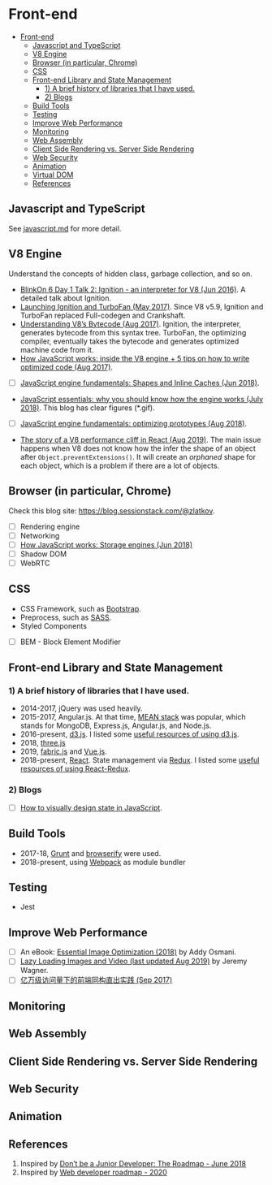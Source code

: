 
# Front-end

- [Front-end](#front-end)
  - [Javascript and TypeScript](#javascript-and-typescript)
  - [V8 Engine](#v8-engine)
  - [Browser (in particular, Chrome)](#browser-in-particular-chrome)
  - [CSS](#css)
  - [Front-end Library and State Management](#front-end-library-and-state-management)
    - [1) A brief history of libraries that I have used.](#1-a-brief-history-of-libraries-that-i-have-used)
    - [2) Blogs](#2-blogs)
  - [Build Tools](#build-tools)
  - [Testing](#testing)
  - [Improve Web Performance](#improve-web-performance)
  - [Monitoring](#monitoring)
  - [Web Assembly](#web-assembly)
  - [Client Side Rendering vs. Server Side Rendering](#client-side-rendering-vs-server-side-rendering)
  - [Web Security](#web-security)
  - [Animation](#animation)
  - [Virtual DOM](#virtual-dom)
  - [References](#references)


## Javascript and TypeScript
See [javascript.md](./../programming-languages/JavaScript/javascript.md) for more detail.

## V8 Engine
Understand the concepts of hidden class, garbage collection, and so on.
* [BlinkOn 6 Day 1 Talk 2: Ignition - an interpreter for V8 (Jun 2016)](https://www.youtube.com/watch?time_continue=58&v=r5OWCtuKiAk). A detailed talk about Ignition.
* [Launching Ignition and TurboFan (May 2017)](https://v8.dev/blog/launching-ignition-and-turbofan). Since V8 v5.9, Ignition and TurboFan replaced Full-codegen and Crankshaft.
* [Understanding V8’s Bytecode (Aug 2017)](https://medium.com/dailyjs/understanding-v8s-bytecode-317d46c94775). Ignition, the interpreter, generates bytecode from this syntax tree. TurboFan, the optimizing compiler, eventually takes the bytecode and generates optimized machine code from it.
* [How JavaScript works: inside the V8 engine + 5 tips on how to write optimized code (Aug 2017)](https://blog.sessionstack.com/how-javascript-works-inside-the-v8-engine-5-tips-on-how-to-write-optimized-code-ac089e62b12e).
* [ ] [JavaScript engine fundamentals: Shapes and Inline Caches (Jun 2018)](https://mathiasbynens.be/notes/shapes-ics).
* [JavaScript essentials: why you should know how the engine works (July 2018)](https://www.freecodecamp.org/news/javascript-essentials-why-you-should-know-how-the-engine-works-c2cc0d321553/). This blog has clear figures (*.gif).
* [ ] [JavaScript engine fundamentals: optimizing prototypes (Aug 2018)](https://mathiasbynens.be/notes/prototypes).
* [The story of a V8 performance cliff in React (Aug 2019)](https://v8.dev/blog/react-cliff). The main issue happens when V8 does not know how the infer the shape of an object after `Object.preventExtensions()`. It will create an *orphaned* shape for each object, which is a problem if there are a lot of objects.

## Browser (in particular, Chrome)
Check this blog site: https://blog.sessionstack.com/@zlatkov.
* [ ] Rendering engine
* [ ] Networking
* [ ] [How JavaScript works: Storage engines (Jun 2018)](https://blog.sessionstack.com/how-javascript-works-storage-engines-how-to-choose-the-proper-storage-api-da50879ef576)
* [ ] Shadow DOM
* [ ] WebRTC

## CSS
* CSS Framework, such as [Bootstrap](https://getbootstrap.com/).
* Preprocess, such as [SASS](https://sass-lang.com/guide).
* Styled Components
* [ ] BEM - Block Element Modifier

## Front-end Library and State Management
### 1) A brief history of libraries that I have used.
* 2014-2017, jQuery was used heavily.
* 2015-2017, Angular.js. At that time, [MEAN stack](https://thinkster.io/tutorials/mean-stack) was popular, which stands for MongoDB, Express.js, Angular.js, and Node.js.
* 2016-present, [d3.js](). I listed some [useful resources of using d3.js](./d3js.md).
* 2018, [three.js]()
* 2019, [fabric.js]() and [Vue.js]().
* 2018-present, [React](). State management via [Redux](). I listed some [useful resources of using React-Redux](./react-redux.md).

### 2) Blogs
* [ ] [How to visually design state in JavaScript](https://www.freecodecamp.org/news/how-to-visually-design-state-in-javascript-3a6a1aadab2b/).


## Build Tools
* 2017-18, [Grunt]() and [browserify]() were used.
* 2018-present, using [Webpack](./webpack.md) as module bundler

## Testing
* Jest

## Improve Web Performance
* [ ] An eBook: [Essential Image Optimization (2018)](https://images.guide/) by Addy Osmani.
* [ ] [Lazy Loading Images and Video (last updated Aug 2019)](https://developers.google.com/web/fundamentals/performance/lazy-loading-guidance/images-and-video/) by Jeremy Wagner.
* [ ] [亿万级访问量下的前端同构直出实践 (Sep 2017)](https://cloud.tencent.com/developer/article/1005973)

## Monitoring

## Web Assembly

## Client Side Rendering vs. Server Side Rendering

## Web Security

## Animation

## References
1. Inspired by [Don’t be a Junior Developer: The Roadmap - June 2018](https://zerotomastery.io/blog/dont-be-a-junior-developer-the-roadmap/?utm_source=medium&utm_medium=dont-be-junior-the-roadmap)
2. Inspired by [Web developer roadmap - 2020](https://github.com/kamranahmedse/developer-roadmap)